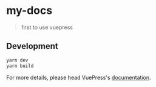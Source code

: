 # my-docs

> first to use vuepress

## Development

```bash
yarn dev
yarn build
```

For more details, please head VuePress's [documentation](https://v1.vuepress.vuejs.org/).

